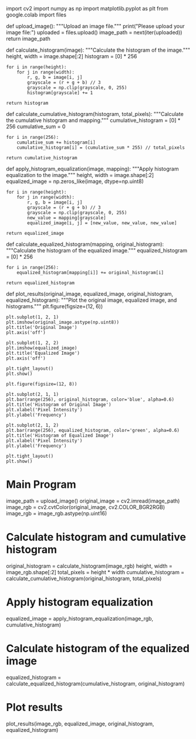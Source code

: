 import cv2
import numpy as np
import matplotlib.pyplot as plt
from google.colab import files

def upload_image():
    """Upload an image file."""
    print("Please upload your image file:")
    uploaded = files.upload()
    image_path = next(iter(uploaded))
    return image_path

def calculate_histogram(image):
    """Calculate the histogram of the image."""
    height, width = image.shape[:2]
    histogram = [0] * 256

    for i in range(height):
        for j in range(width):
            r, g, b = image[i, j]
            grayscale = (r + g + b) // 3
            grayscale = np.clip(grayscale, 0, 255)
            histogram[grayscale] += 1
    
    return histogram

def calculate_cumulative_histogram(histogram, total_pixels):
    """Calculate the cumulative histogram and mapping."""
    cumulative_histogram = [0] * 256
    cumulative_sum = 0

    for i in range(256):
        cumulative_sum += histogram[i]
        cumulative_histogram[i] = (cumulative_sum * 255) // total_pixels
    
    return cumulative_histogram

def apply_histogram_equalization(image, mapping):
    """Apply histogram equalization to the image."""
    height, width = image.shape[:2]
    equalized_image = np.zeros_like(image, dtype=np.uint8)

    for i in range(height):
        for j in range(width):
            r, g, b = image[i, j]
            grayscale = (r + g + b) // 3
            grayscale = np.clip(grayscale, 0, 255)
            new_value = mapping[grayscale]
            equalized_image[i, j] = [new_value, new_value, new_value]
    
    return equalized_image

def calculate_equalized_histogram(mapping, original_histogram):
    """Calculate the histogram of the equalized image."""
    equalized_histogram = [0] * 256

    for i in range(256):
        equalized_histogram[mapping[i]] += original_histogram[i]
    
    return equalized_histogram

def plot_results(original_image, equalized_image, original_histogram, equalized_histogram):
    """Plot the original image, equalized image, and histograms."""
    plt.figure(figsize=(12, 6))

    plt.subplot(1, 2, 1)
    plt.imshow(original_image.astype(np.uint8))
    plt.title('Original Image')
    plt.axis('off')

    plt.subplot(1, 2, 2)
    plt.imshow(equalized_image)
    plt.title('Equalized Image')
    plt.axis('off')

    plt.tight_layout()
    plt.show()

    plt.figure(figsize=(12, 8))

    plt.subplot(2, 1, 1)
    plt.bar(range(256), original_histogram, color='blue', alpha=0.6)
    plt.title('Histogram of Original Image')
    plt.xlabel('Pixel Intensity')
    plt.ylabel('Frequency')

    plt.subplot(2, 1, 2)
    plt.bar(range(256), equalized_histogram, color='green', alpha=0.6)
    plt.title('Histogram of Equalized Image')
    plt.xlabel('Pixel Intensity')
    plt.ylabel('Frequency')

    plt.tight_layout()
    plt.show()

# Main Program
image_path = upload_image()
original_image = cv2.imread(image_path)
image_rgb = cv2.cvtColor(original_image, cv2.COLOR_BGR2RGB)
image_rgb = image_rgb.astype(np.uint16)

# Calculate histogram and cumulative histogram
original_histogram = calculate_histogram(image_rgb)
height, width = image_rgb.shape[:2]
total_pixels = height * width
cumulative_histogram = calculate_cumulative_histogram(original_histogram, total_pixels)

# Apply histogram equalization
equalized_image = apply_histogram_equalization(image_rgb, cumulative_histogram)

# Calculate histogram of the equalized image
equalized_histogram = calculate_equalized_histogram(cumulative_histogram, original_histogram)

# Plot results
plot_results(image_rgb, equalized_image, original_histogram, equalized_histogram)
